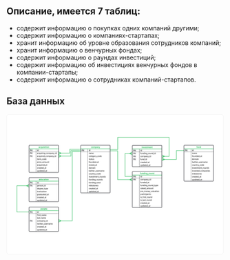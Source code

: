 ## Описание, имеется 7 таблиц:
- cодержит информацию о покупках одних компаний другими;
- cодержит информацию о компаниях-стартапах;
- хранит информацию об уровне образования сотрудников компаний;
- хранит информацию о венчурных фондах;
- содержит информацию о раундах инвестиций;
- cодержит информацию об инвестициях венчурных фондов в компании-стартапы;
- cодержит информацию о сотрудниках компаний-стартапов.

## База данных
![bd](https://github.com/Snussumrik/Yandex.Practicum_analitic/blob/main/Базовый%20SQL/1_Baza_dannykh_1673427255.png)
